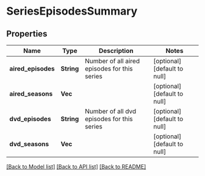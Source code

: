 # SeriesEpisodesSummary

## Properties
Name | Type | Description | Notes
------------ | ------------- | ------------- | -------------
**aired_episodes** | **String** | Number of all aired episodes for this series | [optional] [default to null]
**aired_seasons** | **Vec<String>** |  | [optional] [default to null]
**dvd_episodes** | **String** | Number of all dvd episodes for this series | [optional] [default to null]
**dvd_seasons** | **Vec<String>** |  | [optional] [default to null]

[[Back to Model list]](../README.md#documentation-for-models) [[Back to API list]](../README.md#documentation-for-api-endpoints) [[Back to README]](../README.md)


